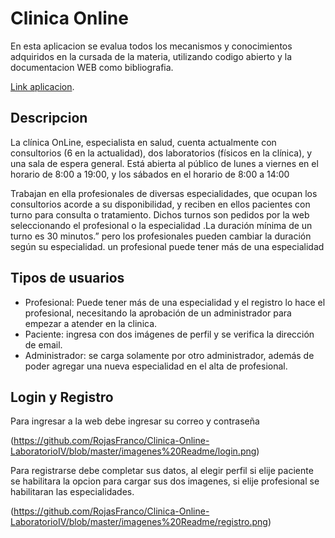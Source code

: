 # Clinica Online

En esta aplicacion se evalua todos los mecanismos y conocimientos adquiridos en la cursada de la materia, utilizando codigo abierto y la documentacion WEB como bibliografia.

[Link aplicacion](https://clinica-online-rojas-franco.herokuapp.com).

## Descripcion

La clínica OnLine, especialista en salud, cuenta
actualmente con consultorios (6 en la actualidad),
dos laboratorios (físicos en la clínica), y una sala
de espera general. Está abierta al público de lunes
a viernes en el horario de 8:00 a 19:00, y los
sábados en el horario de 8:00 a 14:00

Trabajan en ella profesionales de diversas
especialidades, que ocupan los consultorios acorde a su disponibilidad, y reciben en ellos
pacientes con turno para consulta o tratamiento. Dichos turnos son pedidos por la web
seleccionando el profesional o la especialidad .La duración mínima de un turno es 30 minutos.”
pero los profesionales pueden cambiar la duración según su especialidad. un profesional puede
tener más de una especialidad

## Tipos de usuarios

- Profesional: Puede tener más de una especialidad y el registro lo hace el profesional, necesitando la aprobación de un administrador para empezar a atender en la clinica.
- Paciente: ingresa con dos imágenes de perfil y se verifica la dirección de email.
- Administrador: se carga solamente por otro administrador,
además de poder agregar una nueva especialidad en el alta de profesional.

## Login y Registro

Para ingresar a la web debe ingresar su correo y contraseña

(https://github.com/RojasFranco/Clinica-Online-LaboratorioIV/blob/master/imagenes%20Readme/login.png)

Para registrarse debe completar sus datos, al elegir perfil si elije paciente se habilitara la opcion para cargar sus dos imagenes, si elije profesional se habilitaran las especialidades.

(https://github.com/RojasFranco/Clinica-Online-LaboratorioIV/blob/master/imagenes%20Readme/registro.png)
